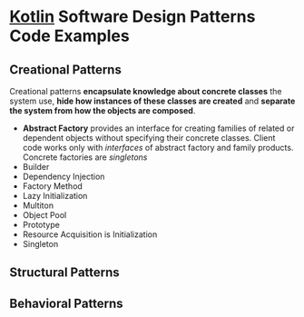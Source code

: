 # [Kotlin](https://kotlinlang.org/) Software Design Patterns Code Examples

## Creational Patterns

Creational patterns **encapsulate knowledge about concrete classes** the system use, **hide how instances of these classes 
are created** and **separate the system from how the objects are composed**.

- **Abstract Factory** provides an interface for creating families of related or dependent objects without specifying
their concrete classes. Client code works only with *interfaces* of abstract factory and family products. Concrete
factories are *singletons*
- Builder
- Dependency Injection
- Factory Method
- Lazy Initialization
- Multiton
- Object Pool
- Prototype
- Resource Acquisition is Initialization
- Singleton

## Structural Patterns

## Behavioral Patterns
